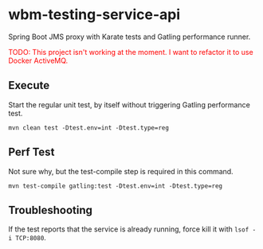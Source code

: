 # wbm-testing-service-api

Spring Boot JMS proxy with Karate tests and Gatling performance runner.

<span style="color:red">TODO:  This project isn't working at the moment. I want to refactor it to use Docker ActiveMQ.</span>

## Execute

Start the regular unit test, by itself without triggering Gatling performance test.

    mvn clean test -Dtest.env=int -Dtest.type=reg


## Perf Test

Not sure why, but the test-compile step is required in this command.

    mvn test-compile gatling:test -Dtest.env=int -Dtest.type=reg


## Troubleshooting

If the test reports that the service is already running, force kill it with `lsof -i TCP:8080`.
